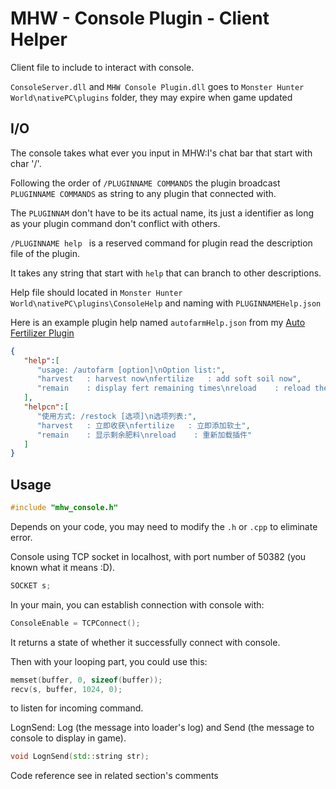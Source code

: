 # MHW - Console Plugin - Client Helper
Client file to include to interact with console.

`ConsoleServer.dll` and `MHW Console Plugin.dll` goes to `Monster Hunter World\nativePC\plugins` folder, they may expire when game updated



## I/O

The console takes what ever you input in MHW:I's chat bar that start with char '/'.

Following the order of `/PLUGINNAME COMMANDS` the plugin broadcast `PLUGINNAME COMMANDS` as string to any plugin that connected with.

The `PLUGINNAM` don't have to be its actual name, its just a identifier as long as your plugin command don't conflict with others.



`/PLUGINNAME help ` is a reserved command for plugin read the description file of the plugin.

It takes any string that start with `help` that can branch to other descriptions.

Help file should located in `Monster Hunter World\nativePC\plugins\ConsoleHelp`  and naming with `PLUGINNAMEHelp.json`



Here is an example plugin help named `autofarmHelp.json` from my [Auto Fertilizer Plugin](https://www.nexusmods.com/monsterhunterworld/mods/3626)

```json
{
   "help":[
      "usage: /autofarm [option]\nOption list:",
      "harvest   : harvest now\nfertilize   : add soft soil now",
      "remain    : display fert remaining times\nreload    : reload the plugin to refresh address and config"
   ],
   "helpcn":[
      "使用方式: /restock [选项]\n选项列表:",
      "harvest   : 立即收获\nfertilize   : 立即添加软土",
      "remain    : 显示剩余肥料\nreload    : 重新加载插件"
   ]
}
```



## Usage

```c++
#include "mhw_console.h"
```

Depends on your code, you may need to modify the `.h` or `.cpp` to eliminate error.



Console using TCP socket in localhost, with port number of 50382 (you known what it means :D).

```c++
SOCKET s;
```

In your main, you can establish connection with console with:

```c++
ConsoleEnable = TCPConnect();
```

It returns a state of whether it successfully connect with console.

Then with your looping part, you could use this:

```c++
memset(buffer, 0, sizeof(buffer));
recv(s, buffer, 1024, 0);
```

to listen for incoming command.



LognSend: Log (the message into loader's log) and Send (the message to console to display in game).


```c++
void LognSend(std::string str);
```



Code reference see in related section's comments